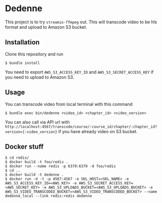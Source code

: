 # Dedenne

This project is to try `streamio-ffmpeg` out. This will transcode video to be hls format and upload to Amazon S3 bucket.

## Installation

Clone this repository and run

    $ bundle install

You need to export `AWS_S3_ACCESS_KEY_ID` and `AWS_S3_SECRET_ACCESS_KEY` if you need to upload to Amazon S3.

## Usage

You can transcode video from local terminal with this command

    $ bundle exec bin/dedenne <video_id> <chapter_id> <video_version>

You can also call via API url with `http://localhost:4567/transcode/course/:course_id/chapter/:chapter_id?version={:video_version}` if you have already video on S3 bucket.

## Docker stuff

    $ cd redis/
    $ docker build -t foo/redis .
    $ docker run --name redis -p 6379:6379 -d foo/redis
    $ cd ..
    $ docker build -t dedenne .
    $ docker run -d -t -p 4567:4567 -e SKL_HOST=<SKL_NAME> -e AWS_S3_ACCESS_KEY_ID=<AWS_KEY> -e AWS_S3_SECRET_ACCESS_KEY=<AWS_SECRET_KEY> -e AWS_S3_UPLOADS_BUCKET=<AWS_S3_UPLOADS_BUCKET> -e AWS_S3_VIDEO_TRANSCODED_BUCKET=<AWS_S3_VIDEO_TRANSCODED_BUCKET> --name dedenne_local --link redis:redis dedenne

